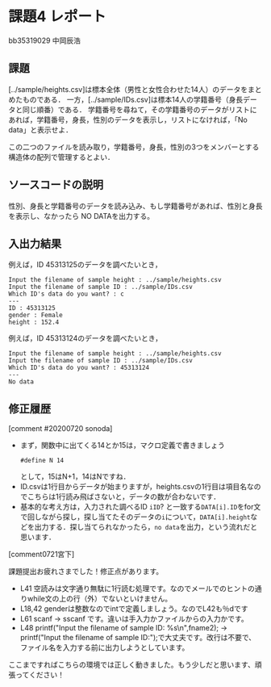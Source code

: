 # 課題4 レポート

bb35319029 中岡辰浩

## 課題

[../sample/heights.csv]は標本全体（男性と女性合わせた14人）のデータをまとめたものである．
一方，[../sample/IDs.csv]は標本14人の学籍番号（身長データと同じ順番）である．
学籍番号を尋ねて，その学籍番号のデータがリストにあれば，学籍番号，身長，性別のデータを表示し，リストになければ，「No data」と表示せよ．

この二つのファイルを読み取り，学籍番号，身長，性別の3つをメンバーとする構造体の配列で管理するとよい．

## ソースコードの説明
性別、身長と学籍番号のデータを読み込み、もし学籍番号があれば、性別と身長を表示し、なかったら  NO DATAを出力する。


## 入出力結果

例えば，ID 45313125のデータを調べたいとき，

```
Input the filename of sample height : ../sample/heights.csv
Input the filename of sample ID : ../sample/IDs.csv
Which ID's data do you want? : c
---
ID : 45313125
gender : Female
height : 152.4
```

例えば，ID 45313124のデータを調べたいとき，

```
Input the filename of sample height : ../sample/heights.csv
Input the filename of sample ID : ../sample/IDs.csv
Which ID's data do you want? : 45313124
---
No data
```

## 修正履歴

[comment #20200720 sonoda]
- まず，関数中に出てくる14とか15は，マクロ定義で書きましょう
  ```
  #define N 14
  ```
  として，15はN+1，14はNですね．
- ID.csvは1行目からデータが始まりますが，heights.csvの1行目は項目名なのでこちらは1行読み飛ばさないと，データの数が合わないです．
- 基本的な考え方は，入力された調べるID `iID`? と一致する`DATA[i].ID`をfor文で回しながら探し，探し当てたそのデータの`i`について，`DATA[i].height`などを出力する．探し当てられなかったら，`no data`を出力，という流れだと思います．

[comment0721宮下]

課題提出お疲れさまでした！修正点があります。

- L41 空読みは文字通り無駄に1行読む処理です。なのでメールでのヒントの通りwhile文の上の行（外）でないといけません。
- L18,42 genderは整数なのでintで定義しましょう。なのでL42も％dです
- L61 scanf -> sscanf です。違いは手入力かファイルからの入力かです。
- L48 printf("Input the filename of sample ID: %s\n",fname2); 
  -> printf("Input the filename of sample ID:");で大丈夫です。改行は不要で、ファイル名を入力する前に出力しようとしています。
  
ここまですればこちらの環境では正しく動きました。もう少しだと思います、頑張ってください！